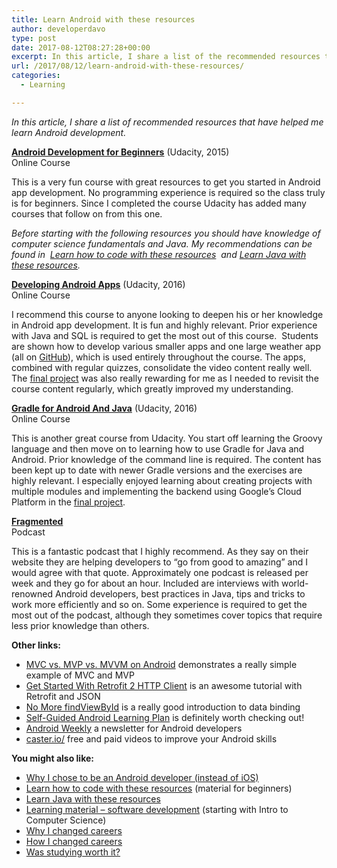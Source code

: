```yaml
---
title: Learn Android with these resources
author: developerdavo
type: post
date: 2017-08-12T08:27:28+00:00
excerpt: In this article, I share a list of the recommended resources that have helped me learn Android development.
url: /2017/08/12/learn-android-with-these-resources/
categories:
  - Learning

---
```

_In this article, I share a list of recommended resources that have helped me learn Android development._

**<a href="https://www.udacity.com/course/android-development-for-beginners--ud837" target="_blank"  
rel="noopener noreferrer">Android Development for Beginners</a>** (Udacity, 2015)  
Online Course

This is a very fun course with great resources to get you started in Android app development. 
No programming experience is required so the class truly is for beginners. 
Since I completed the course Udacity has added many courses that follow on from this one.

<i>Before starting with the following resources you should have knowledge of computer science fundamentals and Java. 
My recommendations can be found in 
<a href="https://learnitmyway.com/2017/06/04/learn-how-to-code-with-these-resources/" target="_blank" 
rel="noopener">Learn how to code with these resources</a> 
and <a href="http://learnitmyway.com/2017/07/02/learn-java-with-these-resources/" target="_blank" 
rel="noopener">Learn Java with these resources</a>.</i>

**<a href="https://www.udacity.com/course/developing-android-apps--ud853" target="_blank" 
rel="noopener noreferrer">Developing Android Apps</a>** (Udacity, 2016)  
Online Course

I recommend this course to anyone looking to deepen his or her knowledge in Android app development. 
It is fun and highly relevant. 
Prior experience with Java and SQL is required to get the most out of this course. 
Students are shown how to develop various smaller apps and one large weather app 
(all on <a href="https://github.com/udacity?utf8=%E2%9C%93&q=ud851&type=&language=" 
target="_blank" rel="noopener noreferrer">GitHub</a>), which is used entirely throughout the course. 
The apps, combined with regular quizzes, consolidate the video content really well. 
The <a href="https://github.com/DeveloperDavo/PopMovies" 
target="_blank" rel="noopener noreferrer">final project</a> was also really rewarding for me 
as I needed to revisit the course content regularly, which greatly improved my understanding.

**<a href="https://www.udacity.com/course/gradle-for-android-and-java--ud867" target="_blank" 
rel="noopener noreferrer">Gradle for Android And Java</a>** (Udacity, 2016)  
Online Course

This is another great course from Udacity. 
You start off learning the Groovy language and then move on to learning how to use Gradle for Java and Android. 
Prior knowledge of the command line is required. 
The content has been kept up to date with newer Gradle versions and the exercises are highly relevant. 
I especially enjoyed learning about creating projects with multiple modules 
and implementing the backend using Google&#8217;s Cloud Platform in the 
<a href="https://github.com/DeveloperDavo/buildItBigger" 
target="_blank" rel="noopener noreferrer">final project</a>.

**<a href="http://fragmentedpodcast.com/" target="_blank" 
rel="noopener noreferrer">Fragmented</a>**  
Podcast

This is a fantastic podcast that I highly recommend. 
As they say on their website they are helping developers to &#8220;go from good to amazing&#8221; 
and I would agree with that quote. Approximately one podcast is released per week and they go for about an hour. 
Included are interviews with world-renowned Android developers, best practices in Java, 
tips and tricks to work more efficiently and so on. 
Some experience is required to get the most out of the podcast, 
although they sometimes cover topics that require less prior knowledge than others.

**Other links:**

  * <a href="https://realm.io/news/eric-maxwell-mvc-mvp-and-mvvm-on-android/?utm_source=
  Android+Weekly&utm_campaign=4355a5dcbf-AndroidWeekly_242&utm_medium=email&utm_term=0_4eb677ad19-4355a5dcbf-338107301" 
  target="_blank" rel="noopener">MVC vs. MVP vs. MVVM on Android</a> demonstrates a really simple example of MVC and MVP
  * <a href="https://code.tutsplus.com/tutorials/getting-started-with-retrofit-2--cms-27792?utm_source=
  Android+Weekly&utm_campaign=aa29d184f9-Android_Weekly_236&utm_medium=email&utm_term=
  0_4eb677ad19-aa29d184f9-338107301" target="_blank" 
  rel="noopener">Get Started With Retrofit 2 HTTP Client</a> is an awesome tutorial with Retrofit and JSON
  * <a href="https://medium.com/google-developers/no-more-findviewbyid-457457644885#.ygqrcq6fm" target="_blank" 
  rel="noopener">No More findViewById</a> is a really good introduction to data binding
  * <a href="https://docs.google.com/document/d/1LhZfkFv7BQjWFPL_VtyzJOrz5TevSqTSjldmiM2rrOI/edit" target="_blank" 
  rel="noopener">Self-Guided Android Learning Plan</a> is definitely worth checking out!
  * <a href="http://androidweekly.net/" target="_blank" 
  rel="noopener noreferrer">Android Weekly</a> a newsletter for Android developers
  * <a href="https://caster.io/free-episodes-list/" target="_blank" 
  rel="noopener noreferrer">caster.io/</a> free and paid videos to improve your Android skills

**You might also like:**

  * <a href="http://learnitmyway.com/2016/12/17/why-i-chose-to-be-an-android-developer-instead-of-ios/" target="_blank" 
  rel="noopener noreferrer">Why I chose to be an Android developer (instead of iOS)</a>
  * [Learn how to code with these resources][7] (material for beginners)
  * <a href="http://learnitmyway.com/2017/07/02/learn-java-with-these-resources/" target="_blank" 
  rel="noopener">Learn Java with these resources</a>
  * [Learning material &#8211; software development][8] (starting with Intro to Computer Science)
  * [Why I changed careers][9]
  * [How I changed careers][10]
  * [Was studying worth it?][11]

 [1]: http://fragmentedpodcast.com/
 [7]: http://learnitmyway.com/2017/06/04/learn-how-to-code-with-these-resources/
 [8]: http://learnitmyway.com/2016/11/11/learning-material-software-development/
 [9]: http://learnitmyway.com/2016/08/10/why-i-changed-careers/
 [10]: http://learnitmyway.com/2016/09/17/how-i-changed-careers/
 [11]: http://learnitmyway.com/2016/10/12/was-studying-worth-it/